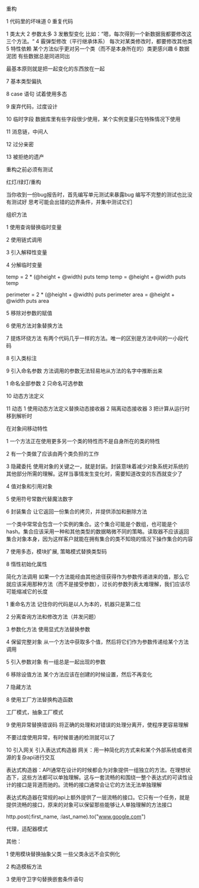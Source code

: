 重构

1 代码里的坏味道
  0 重复代码

  1 类太大
  2 参数太多
  3 发散型变化
    比如：“嗯，每次得到一个新数据我都要修改这三个方法。“
  4 霰弹型修改（平行继承体系）
    每次对某类修改时，都要修改其他类
  5 特性依赖
    某个方法似乎更对另一个类（而不是本身所在的）类更感兴趣
  6 数据泥团
    有些数据总是同进同出

  最基本原则就是把一起变化的东西放在一起

  7 基本类型偏执

  8 case 语句
    试着使用多态

  9 废弃代码，过度设计

  10 临时字段
    数据库里有些字段很少使用，某个实例变量只在特殊情况下使用

  11 消息链，中间人

  12 过分亲密
     
  13 被拒绝的遗产

重构之前必须有测试

  红灯/绿灯/重构

  当你收到一份bug报告时，首先编写单元测试来暴露bug
  编写不完整的测试也比没有测试好
  思考可能会出错的边界条件，并集中测试它们

组织方法

1 使用查询替换临时变量

2 使用链式调用

3 引入解释性变量

4 分解临时变量

  temp = 2 * (@height + @width)
  puts temp
  temp = @height + @width
  puts temp

  perimeter = 2 * (@height + @width)
  puts perimeter
  area = @height + @width
  puts area

5 移除对参数的赋值

6 使用方法对象替换方法

7 提炼环绕方法
  有两个代码几乎一样的方法。唯一的区别是方法中间的一小段代码

8 引入类标注
  
9 引入命名参数
  方法调用的参数无法轻易地从方法的名字中推断出来
  
  1 命名全部参数
  2 只命名可选参数

10 动态方法定义

11 动态
   1 使用动态方法定义替换动态接收器
   2 隔离动态接收器
   3 把计算从运行时移到解析时

在对象间移动特性

1 一个方法正在使用更多另一个类的特性而不是自身所在的类的特性

2 有一个类做了应该由两个类负担的工作

3 隐藏委托
  使用对象的关键之一，就是封装。封装意味着减少对象系统对系统的其他部分所需的理解。这样当事情发生变化时，需要知道改变的东西就变少了

4 值对象和引用对象

5 使用符号常数代替魔法数字

6 封装集合
  让它返回一份集合的拷贝，并提供添加和删除方法

  一个类中常常会包含一个实例的集合。这个集合可能是个数组，也可能是个hash。集合应该采用一种和其他类型的数据略微不同的策略。读取器不应该返回集合对象本身，因为这样客户就能在拥有集合的类不知晓的情况下操作集合的内容

7 使用多态，模块扩展, 策略模式替换类型码

8 惰性初始化属性


简化方法调用
  如果一个方法能经由其他途径获得作为参数传递进来的值，那么它就应该采用那种方法（而不是接受参数），过长的参数列表太难理解，我们应该尽可能缩减它的长度

1 重命名方法
  记住你的代码是以人为本的，机器只是第二位 

2 分离查询方法和修改方法（并发问题）

3 参数化方法 使用显式方法替换参数

4 保留完整对象
  从一个方法中获取多个值，然后将它们作为参数传递给某个方法调用

5 引入参数对象
  有一组总是一起出现的参数

6 移除设值方法
  某个方法应该在创建的时候设置，然后不再变化

7 隐藏方法

8 使用工厂方法替换构造函数

  工厂模式，抽象工厂模式

9 使用异常替换错误码
  将正确的处理和对错误的处理分离开，使程序更容易理解

  不要过度使用异常，有时候普通的检测就可以了

10 引入网关 引入表达式构造器
   网关：用一种简化的方式来和某个外部系统或者资源的复杂api进行交互

   表达式构造器：API通常在设计的时候都会为对象提供一组独立的方法。在理想状态下，这些方法都可以单独理解。这与一套流畅的和围绕一整个表达式的可读性设计的接口是背道而驰的。流畅的接口通常会让它的方法无法单独理解

   表达式构造器在常规的api上额外提供了一层流畅的接口。它只有一个任务，就是提供流畅的接口，原来的对象可以保留那些能够让人单独理解的方法接口
   
   http.post(:first_name, :last_name).to("www.google.com")

   代理，适配器模式 

其他：

  1 使用模块替换抽象父类
    一些父类永远不会实例化

  2 构造模板方法	

  3 使用守卫字句替换嵌套条件语句 